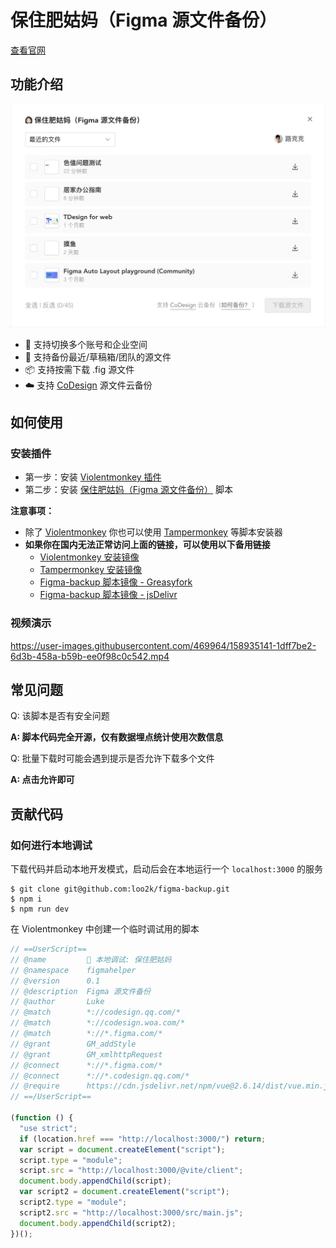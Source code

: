# 保住肥姑妈（Figma 源文件备份）

[查看官网](https://luke.gd/figma-backup)

## 功能介绍

[![](images/intro.png)](https://luke.gd/figma-backup)

- 🏢 支持切换多个账号和企业空间
- 📜 支持备份最近/草稿箱/团队的源文件
- 📦 支持按需下载 .fig 源文件
- ☁️ 支持 [CoDesign](https://codesign.qq.com/) 源文件云备份

## 如何使用

### 安装插件

- 第一步：安装 [Violentmonkey 插件](https://chrome.google.com/webstore/detail/violentmonkey/jinjaccalgkegednnccohejagnlnfdag)
- 第二步：安装 [保住肥姑妈（Figma 源文件备份）](https://luke.gd/figma-backup/figma.user.js) 脚本

**注意事项：**

- 除了 [Violentmonkey](https://chrome.google.com/webstore/detail/violentmonkey/jinjaccalgkegednnccohejagnlnfdag) 你也可以使用 [Tampermonkey](https://chrome.google.com/webstore/detail/tampermonkey/dhdgffkkebhmkfjojejmpbldmpobfkfo) 等脚本安装器
- **如果你在国内无法正常访问上面的链接，可以使用以下备用链接**
  - [Violentmonkey 安装镜像](https://www.gugeapps.net/webstore/detail/violentmonkey/jinjaccalgkegednnccohejagnlnfdag)
  - [Tampermonkey 安装镜像](https://www.gugeapps.net/webstore/detail/tampermonkey/dhdgffkkebhmkfjojejmpbldmpobfkfo)
  - [Figma-backup 脚本镜像 - Greasyfork](https://greasyfork.org/zh-CN/scripts/441666)
  - [Figma-backup 脚本镜像 - jsDelivr](https://cdn.jsdelivr.net/gh/loo2k/figma-backup/figma.user.js)

### 视频演示

https://user-images.githubusercontent.com/469964/158935141-1dff7be2-6d3b-458a-b59b-ee0f98c0c542.mp4

## 常见问题

Q: 该脚本是否有安全问题

**A: 脚本代码完全开源，仅有数据埋点统计使用次数信息**

Q: 批量下载时可能会遇到提示是否允许下载多个文件

**A: 点击允许即可**

## 贡献代码

### 如何进行本地调试

下载代码并启动本地开发模式，启动后会在本地运行一个 `localhost:3000` 的服务

```shell
$ git clone git@github.com:loo2k/figma-backup.git
$ npm i
$ npm run dev
```

在 Violentmonkey 中创建一个临时调试用的脚本

```js
// ==UserScript==
// @name         🚀 本地调试: 保住肥姑妈
// @namespace    figmahelper
// @version      0.1
// @description  Figma 源文件备份
// @author       Luke
// @match        *://codesign.qq.com/*
// @match        *://codesign.woa.com/*
// @match        *://*.figma.com/*
// @grant        GM_addStyle
// @grant        GM_xmlhttpRequest
// @connect      *://*.figma.com/*
// @connect      *://*.codesign.qq.com/*
// @require      https://cdn.jsdelivr.net/npm/vue@2.6.14/dist/vue.min.js
// ==/UserScript==

(function () {
  "use strict";
  if (location.href === "http://localhost:3000/") return;
  var script = document.createElement("script");
  script.type = "module";
  script.src = "http://localhost:3000/@vite/client";
  document.body.appendChild(script);
  var script2 = document.createElement("script");
  script2.type = "module";
  script2.src = "http://localhost:3000/src/main.js";
  document.body.appendChild(script2);
})();
```